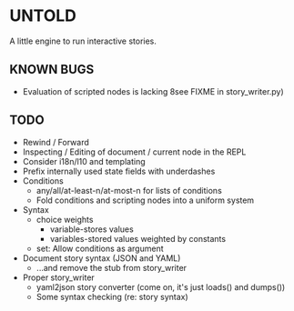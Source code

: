 UNTOLD
======

A little engine to run interactive stories. 

KNOWN BUGS
----------

* Evaluation of scripted nodes is lacking 8see FIXME in story_writer.py)

TODO
----

* Rewind / Forward
* Inspecting / Editing of document / current node in the REPL
* Consider i18n/l10 and templating
* Prefix internally used state fields with underdashes
* Conditions
  * any/all/at-least-n/at-most-n for lists of conditions
  * Fold conditions and scripting nodes into a uniform system
* Syntax
  * choice weights
    * variable-stores values
    * variables-stored values weighted by constants
  * set: Allow conditions as argument
* Document story syntax (JSON and YAML)
  * ...and remove the stub from story_writer
* Proper story_writer
  * yaml2json story converter (come on, it's just loads() and dumps())
  * Some syntax checking (re: story syntax)

